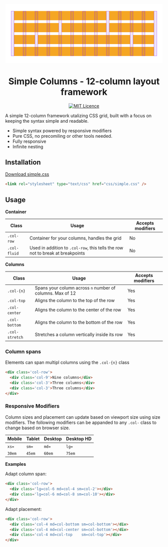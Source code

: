 <span align="center">

![Simple Columns](./assets/preview.png)

# Simple Columns - 12-column layout framework

[![MIT Licence](https://img.shields.io/badge/license-MIT-blue.svg)](https://opensource.org/licenses/mit-license.php)


</span>

A simple 12-column framework utalizing CSS grid, built with a focus on keeping the syntax simple and readable. 

* Simple syntax powered by responsive modifiers
* Pure CSS, no precomiling or other tools needed.
* Fully responsive
* Infinite nesting

## Installation

[Download simple.css](https://raw.githubusercontent.com/arronhunt/simple-columns/master/src/simple.css)

```html
<link rel="stylesheet" type="text/css" href="css/simple.css" />
```

## Usage 

**Container**

Class | Usage | Accepts modifiers
----|----|----
`.col-row` | Container for your columns, handles the grid | No
`.col-fluid` | Used in addition to `.col-row`, this tells the row not to break at breakpoints | No

**Columns**

Class | Usage | Accepts modifiers
----|----|----
`.col-{n}` | Spans your column across `n` number of columns. Max of 12 | Yes
`.col-top` | Aligns the column to the top of the row | Yes
`.col-center` | Aligns the column to the center of the row | Yes
`.col-bottom` | Aligns the column to the bottom of the row | Yes 
`.col-stretch` | Stretches a column vertically inside its row | Yes 

### Column spans

Elements can span multipl columns using the `.col-{n}` class

```html
<div class='col-row'>
  <div class='col-9'>Nine columns</div>
  <div class='col-3'>Three columns</div>
  <div class='col-3'>Three columns</div>
</div>
```

### Responsive Modifiers

Column sizes and placement can update based on viewport size using size modifiers. The following modifiers can be appanded to any `.col-` class to change based on browser size.

Mobile | Tablet | Desktop | Desktop HD
----|----|----|----
`xs=` | `sm=` | `md=` | `lg=`
`30em` | `45em` | `60em` | `75em`

**Examples**

Adapt column span:
```html
<div class='col-row'>
  <div class='lg=col-6 md=col-4 sm=col-2'></div>
  <div class='lg=col-6 md=col-8 sm=col-10'></div>
</div>
```

Adapt placement:
```html
<div class='col-row'>
  <div class='col-4 md=col-bottom sm=col-bottom'></div>
  <div class='col-4 md=col-center sm=col-bottom'></div>
  <div class='col-4 md=col-top    sm=col-top'></div>
</div>
```